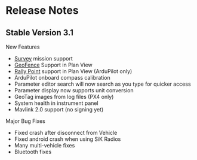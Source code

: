 # Release Notes

## Stable Version 3.1

New Features

* [Survey](../PlanView/Survey.md) mission support
* [GeoFence](../PlanView/PlanGeoFence.md) Support in Plan View
* [Rally Point](../PlanView/PlanRallyPoints.md) support in Plan View (ArduPilot only)
* ArduPilot onboard compass calibration
* Parameter editor search will now search as you type for quicker access
* Parameter display now supports unit conversion
* GeoTag images from log files (PX4 only)
* System health in instrument panel
* Mavlink 2.0 support (no signing yet)

Major Bug Fixes

* Fixed crash after disconnect from Vehicle
* Fixed android crash when using SiK Radios
* Many multi-vehicle fixes
* Bluetooth fixes